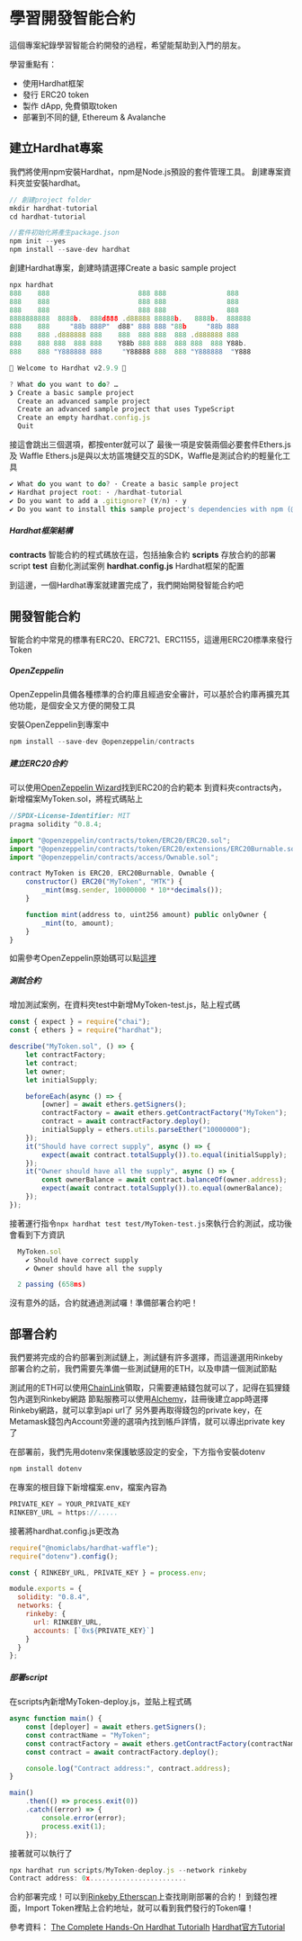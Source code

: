 # 學習開發智能合約

這個專案紀錄學習智能合約開發的過程，希望能幫助到入門的朋友。

學習重點有：
- 使用Hardhat框架
- 發行 ERC20 token
- 製作 dApp, 免費領取token
- 部署到不同的鏈, Ethereum & Avalanche


## 建立Hardhat專案
我們將使用npm安裝Hardhat，npm是Node.js預設的套件管理工具。
創建專案資料夾並安裝hardhat。
```javascript
// 創建project folder
mkdir hardhat-tutorial
cd hardhat-tutorial

//套件初始化將產生package.json
npm init --yes 
npm install --save-dev hardhat
```

創建Hardhat專案，創建時請選擇Create a basic sample project
```javascript
npx hardhat
888    888                      888 888               888
888    888                      888 888               888
888    888                      888 888               888
8888888888  8888b.  888d888 .d88888 88888b.   8888b.  888888
888    888     "88b 888P"  d88" 888 888 "88b     "88b 888
888    888 .d888888 888    888  888 888  888 .d888888 888
888    888 888  888 888    Y88b 888 888  888 888  888 Y88b.
888    888 "Y888888 888     "Y88888 888  888 "Y888888  "Y888

👷 Welcome to Hardhat v2.9.9 👷‍

? What do you want to do? …
❯ Create a basic sample project
  Create an advanced sample project
  Create an advanced sample project that uses TypeScript
  Create an empty hardhat.config.js
  Quit
```

接這會跳出三個選項，都按enter就可以了
最後一項是安裝兩個必要套件Ethers.js 及 Waffle
Ethers.js是與以太坊區塊鏈交互的SDK，Waffle是測試合約的輕量化工具
```javascript
✔ What do you want to do? · Create a basic sample project
✔ Hardhat project root: · /hardhat-tutorial
✔ Do you want to add a .gitignore? (Y/n) · y
✔ Do you want to install this sample project's dependencies with npm (@nomiclabs/hardhat-waffle ethereum-waffle chai @nomiclabs/hardhat-ethers ethers)? (Y/n) · y
```

##### Hardhat框架結構
**contracts** 智能合約的程式碼放在這，包括抽象合約
**scripts** 存放合約的部署script
**test** 自動化測試案例
**hardhat.config.js** Hardhat框架的配置

到這邊，一個Hardhat專案就建置完成了，我們開始開發智能合約吧

## 開發智能合約

智能合約中常見的標準有ERC20、ERC721、ERC1155，這邊用ERC20標準來發行Token

##### OpenZeppelin
OpenZeppelin具備各種標準的合約庫且經過安全審計，可以基於合約庫再擴充其他功能，是個安全又方便的開發工具

安裝OpenZeppelin到專案中
```javascript
npm install --save-dev @openzeppelin/contracts 
```

##### 建立ERC20合約
可以使用[OpenZeppelin Wizard](https://docs.openzeppelin.com/contracts/4.x/wizard)找到ERC20的合約範本
到資料夾contracts內，新增檔案MyToken.sol，將程式碼貼上
```javascript
//SPDX-License-Identifier: MIT
pragma solidity ^0.8.4;

import "@openzeppelin/contracts/token/ERC20/ERC20.sol";
import "@openzeppelin/contracts/token/ERC20/extensions/ERC20Burnable.sol";
import "@openzeppelin/contracts/access/Ownable.sol";

contract MyToken is ERC20, ERC20Burnable, Ownable {
    constructor() ERC20("MyToken", "MTK") {
        _mint(msg.sender, 10000000 * 10**decimals());
    }

    function mint(address to, uint256 amount) public onlyOwner {
        _mint(to, amount);
    }
}
```
如需參考OpenZeppelin原始碼可以點[這裡](https://github.com/OpenZeppelin/openzeppelin-contracts/tree/master/contracts/token/ERC20)

##### 測試合約
增加測試案例，在資料夾test中新增MyToken-test.js，貼上程式碼
```javascript
const { expect } = require("chai");
const { ethers } = require("hardhat");

describe("MyToken.sol", () => {
    let contractFactory;
    let contract;
    let owner;
    let initialSupply;

    beforeEach(async () => {
        [owner] = await ethers.getSigners();
        contractFactory = await ethers.getContractFactory("MyToken");
        contract = await contractFactory.deploy();
        initialSupply = ethers.utils.parseEther("10000000");
    });
    it("Should have correct supply", async () => {
        expect(await contract.totalSupply()).to.equal(initialSupply);
    });
    it("Owner should have all the supply", async () => {
        const ownerBalance = await contract.balanceOf(owner.address);
        expect(await contract.totalSupply()).to.equal(ownerBalance);
    });
});
```

接著運行指令`npx hardhat test test/MyToken-test.js`來執行合約測試，成功後會看到下方資訊
```javascript
  MyToken.sol
    ✔ Should have correct supply
    ✔ Owner should have all the supply

  2 passing (658ms)
```

沒有意外的話，合約就通過測試囉！準備部署合約吧！

## 部署合約

我們要將完成的合約部署到測試鏈上，測試鏈有許多選擇，而這邊選用Rinkeby
部署合約之前，我們需要先準備一些測試鏈用的ETH，以及申請一個測試節點

測試用的ETH可以使用[ChainLink](https://faucets.chain.link/)領取，只需要連結錢包就可以了，記得在狐狸錢包內選到Rinkeby網路
節點服務可以使用[Alchemy](https://www.alchemy.com/)，註冊後建立app時選擇Rinkeby網路，就可以拿到api url了
另外要再取得錢包的private key，在Metamask錢包內Account旁邊的選項內找到帳戶詳情，就可以導出private key了

在部署前，我們先用dotenv來保護敏感設定的安全，下方指令安裝dotenv
```javascript
npm install dotenv
```

在專案的根目錄下新增檔案.env，檔案內容為
```javascript
PRIVATE_KEY = YOUR_PRIVATE_KEY
RINKEBY_URL = https://.....
```

接著將hardhat.config.js更改為
```javascript
require("@nomiclabs/hardhat-waffle");
require("dotenv").config();

const { RINKEBY_URL, PRIVATE_KEY } = process.env;

module.exports = {
  solidity: "0.8.4",
  networks: {
    rinkeby: {
      url: RINKEBY_URL,
      accounts: [`0x${PRIVATE_KEY}`]
    }
  }
};
```
##### 部署script

在scripts內新增MyToken-deploy.js，並貼上程式碼
```javascript
async function main() {
    const [deployer] = await ethers.getSigners();
    const contractName = "MyToken";
    const contractFactory = await ethers.getContractFactory(contractName);
    const contract = await contractFactory.deploy();

    console.log("Contract address:", contract.address);
}

main()
    .then(() => process.exit(0))
    .catch((error) => {
        console.error(error);
        process.exit(1);
    });
```

接著就可以執行了
```javascript
npx hardhat run scripts/MyToken-deploy.js --network rinkeby  
Contract address: 0x........................   
```
合約部署完成！可以到[Rinkeby Etherscan](https://rinkeby.etherscan.io/)上查找剛剛部署的合約！
到錢包裡面，Import Token裡貼上合約地址，就可以看到我們發行的Token囉！

參考資料：
[The Complete Hands-On Hardhat Tutorialh](https://betterprogramming.pub/the-complete-hands-on-hardhat-tutorial-9e23728fc8a4)
[Hardhat官方Tutorial](https://hardhat.org/tutorial)

